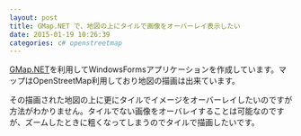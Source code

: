 ```yaml
---
layout: post
title: GMap.NET で、地図の上にタイルで画像をオーバーレイ表示したい
date: 2015-01-19 10:26:39
categories: c# openstreetmap
---
```

<!-- {% raw %} -->
<p><a href="https://greatmaps.codeplex.com/" rel="nofollow">GMap.NET</a>を利用してWindowsFormsアプリケーションを作成しています。マップはOpenStreetMap利用しており地図の描画は出来ています。</p>

<p>その描画された地図の上に更にタイルでイメージをオーバーレイしたいのですが方法がわかりません。タイルでない画像をオーバレイすることは可能なのですが、ズームしたときに粗くなってしまうのでタイルで描画したいです。</p>
<!-- {% endraw %} -->
